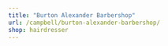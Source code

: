 ```yaml
---
title: "Burton Alexander Barbershop"
url: /campbell/burton-alexander-barbershop/
shop: hairdresser
---
```


